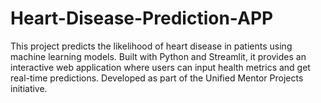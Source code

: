 # Heart-Disease-Prediction-APP
This project predicts the likelihood of heart disease in patients using machine learning models. Built with Python and Streamlit, it provides an interactive web application where users can input health metrics and get real-time predictions. Developed as part of the Unified Mentor Projects initiative.
